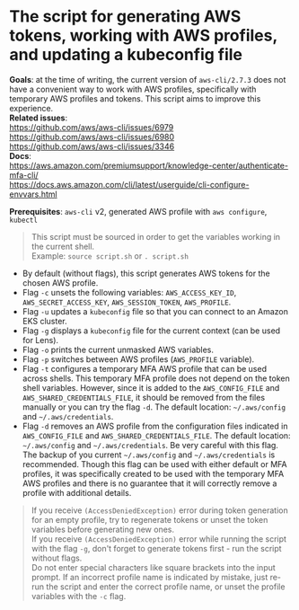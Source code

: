 # The script for generating AWS tokens, working with AWS profiles, and updating a kubeconfig file

**Goals**: at the time of writing, the current version of `aws-cli/2.7.3` does not have a convenient way to work with AWS profiles, specifically with temporary AWS profiles and tokens. This script aims to improve this experience.<br>
**Related issues**:<br>
https://github.com/aws/aws-cli/issues/6979<br>
https://github.com/aws/aws-cli/issues/6980<br>
https://github.com/aws/aws-cli/issues/3346<br>
**Docs**:<br>
https://aws.amazon.com/premiumsupport/knowledge-center/authenticate-mfa-cli/<br>
https://docs.aws.amazon.com/cli/latest/userguide/cli-configure-envvars.html<br>

**Prerequisites**: `aws-cli` v2, generated AWS profile with `aws configure`, `kubectl`<br>

> This script must be sourced in order to get the variables working in the current shell.<br>
Example: `source script.sh` or `. script.sh`<br>

* By default (without flags), this script generates AWS tokens for the chosen AWS profile.<br>
* Flag `-c` unsets the following variables: `AWS_ACCESS_KEY_ID`, `AWS_SECRET_ACCESS_KEY`, `AWS_SESSION_TOKEN`, `AWS_PROFILE`.<br>
* Flag `-u` updates a `kubeconfig` file so that you can connect to an Amazon EKS cluster.<br>
* Flag `-g` displays a `kubeconfig` file for the current context (can be used for Lens).<br>
* Flag `-o` prints the current unmasked AWS variables.<br>
* Flag `-p` switches between AWS profiles (`AWS_PROFILE` variable).<br>
* Flag `-t` configures a temporary MFA AWS profile that can be used across shells. This temporary MFA profile does not depend on the token shell variables. However, since it is added to the `AWS_CONFIG_FILE` and `AWS_SHARED_CREDENTIALS_FILE`, it should be removed from the files manually or you can try the flag `-d`. The default location: `~/.aws/config` and `~/.aws/credentials`.<br>
* Flag `-d` removes an AWS profile from the configuration files indicated in `AWS_CONFIG_FILE` and `AWS_SHARED_CREDENTIALS_FILE`. The default location: `~/.aws/config` and `~/.aws/credentials`. Be very careful with this flag. The backup of you current `~/.aws/config` and `~/.aws/credentials` is recommended. Though this flag can be used with either default or MFA profiles, it was specifically created to be used with the temporary MFA AWS profiles and there is no guarantee that it will correctly remove a profile with additional details.

> If you receive `(AccessDeniedException)` error during token generation for an empty profile, try to regenerate tokens or unset the token variables before generating new ones.<br>
If you receive `(AccessDeniedException)` error while running the script with the flag `-g`, don't forget to generate tokens first - run the script without flags.<br>
Do not enter special characters like square brackets into the input prompt. If an incorrect profile name is indicated by mistake, just re-run the script and enter the correct profile name, or unset the profile variables with the `-c` flag.
